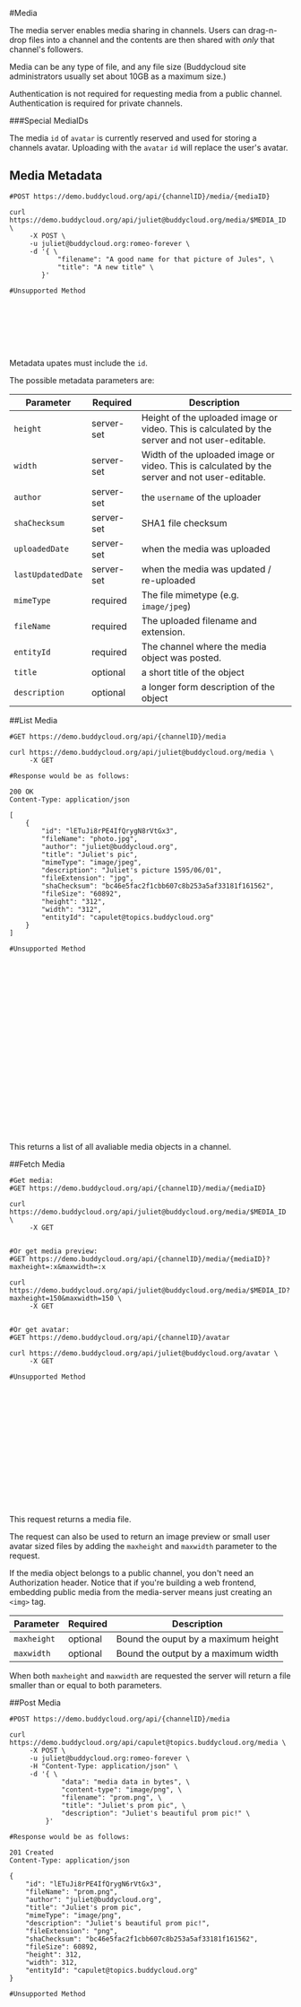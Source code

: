 #Media

The media server enables media sharing in channels. Users can drag-n-drop files into a channel and the contents are then shared with *only* that channel's followers.

Media can be any type of file, and any file size (Buddycloud site administrators usually set about 10GB as a maximum size.)

<aside class="notice">Authentication is not required for requesting media from a public channel. Authentication is required for private channels.</aside>

###Special MediaIDs

The media `id` of `avatar` is currently reserved and used for storing a channels avatar. Uploading with the `avatar` `id` will replace the user's avatar.

## Media Metadata

```shell
#POST https://demo.buddycloud.org/api/{channelID}/media/{mediaID}

curl https://demo.buddycloud.org/api/juliet@buddycloud.org/media/$MEDIA_ID \
     -X POST \
     -u juliet@buddycloud.org:romeo-forever \
     -d '{ \
            "filename": "A good name for that picture of Jules", \
            "title": "A new title" \
        }' 

```

```javascript
#Unsupported Method









```

Metadata upates must include the `id`. 

The possible metadata parameters are:

Parameter        | Required   | Description
-----------------|------------|--------------------------------------------
`height`           | server-set | Height of the uploaded image or video. This is calculated by the server and not user-editable.
`width`            | server-set | Width of the uploaded image or video. This is calculated by the server and not user-editable.
`author`           | server-set | the `username` of the uploader
`shaChecksum`      | server-set | SHA1 file checksum
`uploadedDate`     | server-set | when the media was uploaded
`lastUpdatedDate`  | server-set | when the media was updated / re-uploaded
`mimeType`         | required   | The file mimetype (e.g. `image/jpeg`)
`fileName`         | required   | The uploaded filename and extension.
`entityId`         | required   | The channel where the media object was posted.
`title`            | optional   | a short title of the object
`description`      | optional   | a longer form description of the object



##List Media

```shell
#GET https://demo.buddycloud.org/api/{channelID}/media

curl https://demo.buddycloud.org/api/juliet@buddycloud.org/media \
     -X GET

#Response would be as follows:

200 OK
Content-Type: application/json

[
    {
        "id": "lETuJi8rPE4IfQrygN8rVtGx3",
        "fileName": "photo.jpg",
        "author": "juliet@buddycloud.org",
        "title": "Juliet's pic",
        "mimeType": "image/jpeg",
        "description": "Juliet's picture 1595/06/01",
        "fileExtension": "jpg",
        "shaChecksum": "bc46e5fac2f1cbb607c8b253a5af33181f161562",
        "fileSize": "60892",
        "height": "312",
        "width": "312",
        "entityId": "capulet@topics.buddycloud.org"
    }
]
```

```javascript
#Unsupported Method

























```

This returns a list of all avaliable media objects in a channel.

##Fetch Media

```shell
#Get media:
#GET https://demo.buddycloud.org/api/{channelID}/media/{mediaID}

curl https://demo.buddycloud.org/api/juliet@buddycloud.org/media/$MEDIA_ID \
     -X GET


#Or get media preview:
#GET https://demo.buddycloud.org/api/{channelID}/media/{mediaID}?maxheight=:x&maxwidth=:x

curl https://demo.buddycloud.org/api/juliet@buddycloud.org/media/$MEDIA_ID?maxheight=150&maxwidth=150 \
     -X GET


#Or get avatar:
#GET https://demo.buddycloud.org/api/{channelID}/avatar

curl https://demo.buddycloud.org/api/juliet@buddycloud.org/avatar \
     -X GET
```

```javascript
#Unsupported Method


















```

This request returns a media file.

The request can also be used to return an image preview or small user avatar sized files by adding the `maxheight` and `maxwidth` parameter to the request.

If the media object belongs to a public channel, you don't need an Authorization header. Notice that if you're building a web frontend, embedding public media from the media-server means just creating an ```<img>``` tag.

Parameter        | Required   | Description
-----------------|------------|--------------------------------------------
`maxheight`      | optional   | Bound the ouput by a maximum height
`maxwidth`       | optional   | Bound the output by a maximum width

When both `maxheight` and `maxwidth` are requested the server will return a file smaller than or equal to both parameters.

##Post Media

```shell
#POST https://demo.buddycloud.org/api/{channelID}/media

curl https://demo.buddycloud.org/api/capulet@topics.buddycloud.org/media \
     -X POST \
     -u juliet@buddycloud.org:romeo-forever \
     -H "Content-Type: application/json" \
     -d '{ \
             "data": "media data in bytes", \
             "content-type": "image/png", \
             "filename": "prom.png", \
             "title": "Juliet's prom pic", \
             "description": "Juliet's beautiful prom pic!" \
         }'

#Response would be as follows:

201 Created
Content-Type: application/json

{
    "id": "lETuJi8rPE4IfQrygN6rVtGx3",
    "fileName": "prom.png",
    "author": "juliet@buddycloud.org",
    "title": "Juliet's prom pic",
    "mimeType": "image/png",
    "description": "Juliet's beautiful prom pic!",
    "fileExtension": "png",
    "shaChecksum": "bc46e5fac2f1cbb607c8b253a5af33181f161562",
    "fileSize": 60892,
    "height": 312,
    "width": 312,
    "entityId": "capulet@topics.buddycloud.org"
}
```

```javascript
#Unsupported Method
































```

This call enables media and media-metadata uploading and modification.

Posting new media will return the object `id` and metadata.

Updating existing media with the same `id` will overwrite the existing media content.


##Delete Media
```shell
#DELETE https://demo.buddycloud.org/api/{channelID}/media/{mediaID}

curl https://demo.buddycloud.org/api/juliet@buddycloud.org/media/$MEDIA_ID \
     -x DELETE \
     -u juliet@buddycloud.org:romeo-forever





```

```javascript
#Unsupported Method









```

Removes media from the channel.

Deleting media will remove it from the requested channel. This does not remove it from other channels where it has been reshared.

